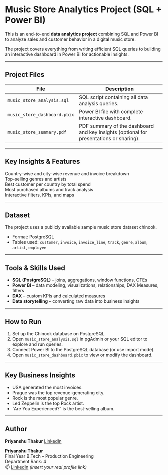 # Music Store Analytics Project (SQL + Power BI)

This is an end-to-end **data analytics project** combining SQL and Power BI to analyze sales and customer behavior in a digital music store.

The project covers everything from writing efficient SQL queries to building an interactive dashboard in Power BI for actionable insights.

---

## Project Files

| File | Description |
|------|-------------|
| `music_store_analysis.sql` | SQL script containing all data analysis queries. |
| `music_store_dashboard.pbix` | Power BI file with complete interactive dashboard. |
| `music_store_summary.pdf` | PDF summary of the dashboard and key insights (optional for presentations or sharing). |

---

## Key Insights & Features

 Country-wise and city-wise revenue and invoice breakdown  
 Top-selling genres and artists  
 Best customer per country by total spend  
 Most purchased albums and track analysis  
 Interactive filters, KPIs, and maps

---

## Dataset

The project uses a publicly available sample music store dataset chinook.

- Format: PostgreSQL
- Tables used: `customer`, `invoice`, `invoice_line`, `track`, `genre`, `album`, `artist`, `employee`

---

## Tools & Skills Used

- **SQL (PostgreSQL)** – joins, aggregations, window functions, CTEs  
- **Power BI** – data modeling, visualizations, relationships, DAX Measures, filters  
- **DAX** – custom KPIs and calculated measures  
- **Data storytelling** – converting raw data into business insights

---

## How to Run

1. Set up the Chinook database on PostgreSQL.
2. Open `music_store_analysis.sql` in pgAdmin or your SQL editor to explore and run queries.
3. Connect Power BI to the PostgreSQL database (or use import mode).
4. Open `music_store_dashboard.pbix` to view or modify the dashboard.

---

## Key Business Insights

- USA generated the most invoices.
- Prague was the top revenue-generating city.
- Rock is the most popular genre.
- Led Zeppelin is the top Rock artist.
- “Are You Experienced?” is the best-selling album.
---

## Author
**Priyanshu Thakur** 
[LinkedIn](https://www.linkedin.com/in/priyanshu-thakur-9a0417249/)

**Priyanshu Thakur**  
Final Year B.Tech – Production Engineering  
Department Rank: 4  
📫 [LinkedIn](https://www.linkedin.com) *(insert your real profile link)*  

